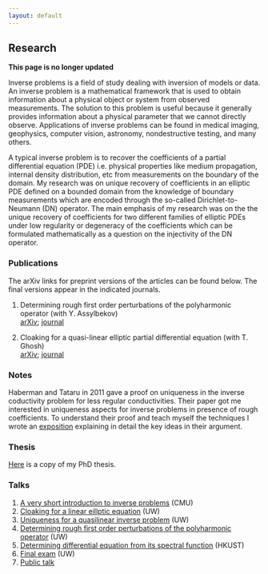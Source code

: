 ```yaml
---
layout: default
---
```


## Research

**This page is no longer updated**

Inverse problems is a field of study dealing with inversion of models or data. An inverse problem is a mathematical framework that is used to obtain information about a physical object or system from observed measurements. The solution to this problem is useful because it generally provides information about a physical parameter that we cannot directly observe. Applications of inverse problems can be found in medical imaging, geophysics, computer vision, astronomy, nondestructive testing, and many others.

A typical inverse problem is to recover the coefficients of a partial differential equation (PDE) i.e. physical properties like medium propagation, internal density distribution, etc from measurements on the boundary of the domain. My research was on unique recovery of coefficients in an elliptic PDE defined on a bounded domain from the knowledge of boundary measurements which are encoded through the so-called Dirichlet-to-Neumann (DN) operator. The main emphasis of my research was on the the unique recovery of coefficients for two different families of elliptic PDEs under low regularity or degeneracy of the coefficients which can be formulated mathematically as
a question on the injectivity of the DN operator. 


### Publications

The arXiv links for preprint versions of the articles can be found below. The final versions appear in the indicated journals.

1. Determining rough first order perturbations of the polyharmonic operator (with Y. Assylbekov)<br>
[arXiv](https://arxiv.org/abs/1703.02569); [journal](https://www.aimsciences.org/article/doi/10.3934/ipi.2019047)

2. Cloaking for a quasi-linear elliptic partial differential equation (with T. Ghosh)<br>
[arXiv](https://arxiv.org/abs/1704.02714v1); [journal](http://www.aimsciences.org/article/doi/10.3934/ipi.2018020)

### Notes 
Haberman and Tataru in 2011 gave a proof on uniqueness in the inverse coductivity problem for less regular conductivities. Their paper got me interested in uniqueness aspects for inverse problems in presence of rough coefficients. To understand their proof and teach myself the techniques I wrote an [exposition](documents/HT_uniqueness_exposition.pdf) explaining in detail the key ideas in their argument. 

### Thesis
[Here](documents/uwthesis(2).pdf) is a copy of my PhD thesis.

### Talks

1. [A very short introduction to inverse problems](documents/short_intro_inverse_problem_slides.pdf) (CMU)
2. [Cloaking for a linear eillptic equation](documents/KSVW_cloaking_paper_slides.pdf) (UW)
3. [Uniqueness for a quasilinear inverse problem](documents/generals_slides.pdf) (UW)
4. [Determining rough first order perturbations of the polyharmonic operator](documents/polyharmonic_slides.pdf) (UW)
5. [Determining differential equation from its spectral function](documents/spectral_function_presentation.pdf) (HKUST)
6. [Final exam](documents/final_exam.pdf) (UW)
7. [Public talk](documents/Theorem_talk.pdf)
<br>
<br>

